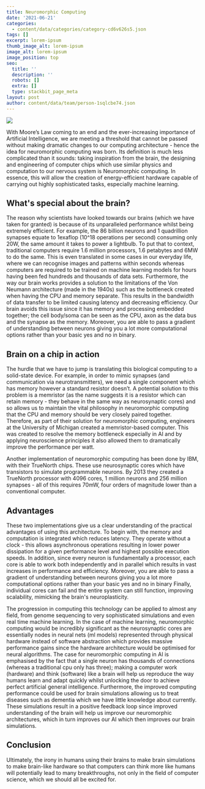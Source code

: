 ```yaml
---
title: Neuromorphic Computing
date: '2021-06-21'
categories:
  - content/data/categories/category-cd6v626s5.json
tags: []
excerpt: lorem-ipsum
thumb_image_alt: lorem-ipsum
image_alt: lorem-ipsum
image_position: top
seo:
  title: ''
  description: ''
  robots: []
  extra: []
  type: stackbit_page_meta
layout: post
author: content/data/team/person-1sqlcbe74.json
---
```

![](/\_static/app-assets/images/Neuromorphic%20Computing.jpeg)

With Moore’s Law coming to an end and the ever-increasing importance of Artificial Intelligence, we are meeting a threshold that cannot be passed without making dramatic changes to our computing architecture - hence the idea for neuromorphic computing was born. Its definition is much less complicated than it sounds: taking inspiration from the brain, the designing and engineering of computer chips which use similar physics and computation to our nervous system is Neuromorphic computing. In essence, this will allow the creation of energy-efficient hardware capable of carrying out highly sophisticated tasks, especially machine learning. 



## What's special about the brain?

The reason why scientists have looked towards our brains (which we have taken for granted) is because of its unparalleled performance whilst being extremely efficient. For example, the 86 billion neurons and 1 quadrillion synapses equate to 1exaflop (10^18 operations per second) consuming only 20W, the same amount it takes to power a lightbulb. To put that to context, traditional computers require 1.6 million processors, 1.6 petabytes and 6MW to do the same. This is even translated in some cases in our everyday life, where we can recognise images and patterns within seconds whereas computers are required to be trained on machine learning models for hours having been fed hundreds and thousands of data sets. Furthermore, the way our brain works provides a solution to the limitations of the Von Neumann architecture (made in the 1940s) such as the bottleneck created when having the CPU and memory separate. This results in the bandwidth of data transfer to be limited causing latency and decreasing efficiency. Our brain avoids this issue since it has memory and processing embedded together; the cell body/soma can be seen as the CPU, axon as the data bus and the synapse as the memory. Moreover, you are able to pass a gradient of understanding between neurons giving you a lot more computational options rather than your basic yes and no in binary. 



## Brain on a chip in action

The hurdle that we have to jump is translating this biological computing to a solid-state device. For example, in order to mimic synapses (and communication via neurotransmitters), we need a single component which has memory however a standard resistor doesn’t. A potential solution to this problem is a memristor (as the name suggests it is a resistor which can retain memory - they behave in the same way as neurosynaptic cores) and so allows us to maintain the vital philosophy in neuromorphic computing that the CPU and memory should be very closely paired together. Therefore, as part of their solution for neuromorphic computing, engineers at the University of Michigan created a memristor-based computer. This was created to resolve the memory bottleneck especially in AI and by applying neuroscience principles it also allowed them to dramatically improve the performance per watt.

Another implementation of neuromorphic computing has been done by IBM, with their TrueNorth chips. These use neurosynaptic cores which have transistors to simulate programmable neurons. By 2013 they created a TrueNorth processor with 4096 cores, 1 million neurons and 256 million synapses - all of this requires 70mW, four orders of magnitude lower than a conventional computer.



## Advantages

These two implementations give us a clear understanding of the practical advantages of using this architecture. To begin with, the memory and computation is integrated which reduces latency. They operate without a clock - this allows asynchronous operations resulting in lower power dissipation for a given performance level and highest possible execution speeds. In addition, since every neuron is fundamentally a processor, each core is able to work both independently and in parallel which results in vast increases in performance and efficiency. Moreover, you are able to pass a gradient of understanding between neurons giving you a lot more computational options rather than your basic yes and no in binary Finally, individual cores can fail and the entire system can still function, improving scalability, mimicking the brain's neuroplasticity. 

The progression in computing this technology can be applied to almost any field, from genome sequencing to very sophisticated simulations and even real time machine learning. In the case of machine learning, neuromorphic computing would be incredibly significant as the neurosynaptic cores are essentially nodes in neural nets (ml models) represented through physical hardware instead of software abstraction which provides massive performance gains since the hardware architecture would be optimised for neural algorithms. The case for neuromorphic computing in AI is emphasised by the fact that a single neuron has thousands of connections (whereas a traditional cpu only has three); making a computer work (hardware) and think (software) like a brain will help us reproduce the way humans learn and adapt quickly whilst unlocking the door to achieve perfect artificial general intelligence. Furthermore, the improved computing performance could be used for brain simulations allowing us to treat diseases such as dementia which we have little knowledge about currently. These simulations result in a positive feedback loop since improved understanding of the brain will help us improve our neuromorphic architectures, which in turn improves our AI which then improves our brain simulations.



## Conclusion

Ultimately, the irony in humans using their brains to make brain simulations to make brain-like hardware so that computers can think more like humans will potentially lead to many breakthroughs, not only in the field of computer science, which we should all be excited for.
